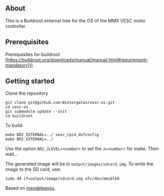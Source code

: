 ## About

This is a Buildroot external tree for the OS of the MMX VESC motor controller.

## Prerequisites

Prerequisites for buildroot [https://buildroot.org/downloads/manual/manual.html#requirement-mandatory]()

## Getting started

Clone the repository

```
git clone git@github.com:Wintergatan/vesc-os.git
cd vesc-os
git submodule update --init
cd buildroot
```

To build:

```
make BR2_EXTERNAL=../ vesc_rpi4_defconfig
make BR2_EXTERNAL=../
```

Use the option `BR2_JLEVEL=<number>` to set the `J=<number>` for make. Then wait...

The generated image will be in `output/images/sdcard.img`. To write the image to the SD card, use:

```
sudo dd if=output/image/sdcard.img of=/dev/mmcblk0
```

Based on [mendeleevos](https://github.com/area3001/mendeleevos).
